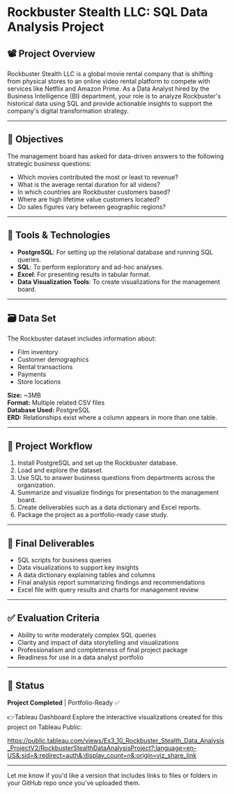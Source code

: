 # Rockbuster Stealth LLC: SQL Data Analysis Project

## 📽️ Project Overview

Rockbuster Stealth LLC is a global movie rental company that is shifting from physical stores to an online video rental platform to compete with services like Netflix and Amazon Prime. As a Data Analyst hired by the Business Intelligence (BI) department, your role is to analyze Rockbuster's historical data using SQL and provide actionable insights to support the company's digital transformation strategy.

---

## 🎯 Objectives

The management board has asked for data-driven answers to the following strategic business questions:

- Which movies contributed the most or least to revenue?
- What is the average rental duration for all videos?
- In which countries are Rockbuster customers based?
- Where are high lifetime value customers located?
- Do sales figures vary between geographic regions?

---

## 🧰 Tools & Technologies

- **PostgreSQL**: For setting up the relational database and running SQL queries.
- **SQL**: To perform exploratory and ad-hoc analyses.
- **Excel**: For presenting results in tabular format.
- **Data Visualization Tools**: To create visualizations for the management board.

---

## 🗃️ Data Set

The Rockbuster dataset includes information about:

- Film inventory  
- Customer demographics  
- Rental transactions  
- Payments  
- Store locations

**Size:** ~3MB  
**Format:** Multiple related CSV files  
**Database Used:** PostgreSQL  
**ERD:** Relationships exist where a column appears in more than one table.

---

## 🚀 Project Workflow

1. Install PostgreSQL and set up the Rockbuster database.
2. Load and explore the dataset.
3. Use SQL to answer business questions from departments across the organization.
4. Summarize and visualize findings for presentation to the management board.
5. Create deliverables such as a data dictionary and Excel reports.
6. Package the project as a portfolio-ready case study.

---

## 📝 Final Deliverables

- SQL scripts for business queries  
- Data visualizations to support key insights  
- A data dictionary explaining tables and columns  
- Final analysis report summarizing findings and recommendations  
- Excel file with query results and charts for management review

---

## ✅ Evaluation Criteria

- Ability to write moderately complex SQL queries  
- Clarity and impact of data storytelling and visualizations  
- Professionalism and completeness of final project package  
- Readiness for use in a data analyst portfolio  

---

## 📌 Status

**Project Completed** | Portfolio-Ready ✅

👉Tableau Dashboard
Explore the interactive visualizations created for this project on Tableau Public:

https://public.tableau.com/views/Ex3_10_Rockbuster_Stealth_Data_Analysis_ProjectV2/RockbusterStealthDataAnalysisProject?:language=en-US&:sid=&:redirect=auth&:display_count=n&:origin=viz_share_link



---

Let me know if you'd like a version that includes links to files or folders in your GitHub repo once you've uploaded them.
